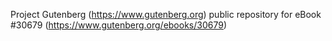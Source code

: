 Project Gutenberg (https://www.gutenberg.org) public repository for eBook #30679 (https://www.gutenberg.org/ebooks/30679)
